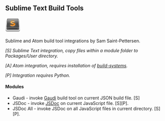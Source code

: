 ## Sublime Text Build Tools

![Alt text](/sublimetext_icon.png?raw=true "Sublime Text")

Sublime and Atom build tool integrations by Sam Saint-Pettersen. 

*[S] Sublime Text integration, copy files within a module folder to Packages/User directory.*

*[A] Atom integration, requires installation of [build-systems](https://atom.io/packages/build-systems).*

*[P] Integration requires Python.*

#### Modules

* Gaudi - invoke [Gaudi](https://github.com/stpettersens/Gaudi) build tool on current JSON build file. [S]
* JSDoc - invoke [JSDoc](https://github.com/jsdoc3/jsdoc) on current JavaScript file. [S][P].
* JSDoc All - invoke JSDoc on all JavaScript files in current directory. [S][P].
